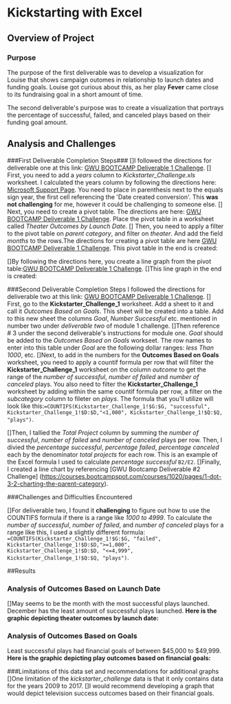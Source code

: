 # Kickstarting with Excel

## Overview of Project

### Purpose
The purpose of the first deliverable was to develop a visualization for Louise that shows campaign outomes in relationship to launch dates and funding goals. Louise got curious about this, as her play **Fever** came close to its fundraising goal in a short amount of time.

The second deliverable's purpose was to create a visualization that portrays the percentage of successful, failed, and canceled plays based on their funding goal amount. 

## Analysis and Challenges
###First Deliverable Completion Steps###
[]I followed the directions for deliverable one at this link: [GWU BOOTCAMP Deliverable 1 Challenge](https://courses.bootcampspot.com/courses/1020/assignments/20753?module_item_id=384168).
[] First, you need to add a *years* column to *Kickstarter_Challenge.xls* worksheet. I calculated the years column by following the directions here: [Microsoft Support Page](https://support.microsoft.com/en-us/office/year-function-c64f017a-1354-490d-981f-578e8ec8d3b9?ui=en-us&rs=en-us&ad=us).  You need to place in parenthesis next to the equals sign year, the first cell referencing the 'Date created conversion'.  This **was not challenging** for me, however it could be challenging to someone else. 
[] Next, you need to create a pivot table. The directions are here: [GWU BOOTCAMP Deliverable 1 Challenge](https://courses.bootcampspot.com/courses/1020/pages/1-dot-3-1-pivoting-toward-success). Place the pivot table in a worksheet called *Theater Outcomes by Launch Date*.
[] Then, you need to apply a filter to the pivot table on *parent category*, and filter on *theater*.  And add the field *months* to the rows.The directions for creating a pivot table are here [GWU BOOTCAMP Deliverable 1 Challenge](https://courses.bootcampspot.com/courses/1020/pages/1-dot-3-2-charting-the-parent-category).
This pivot table in the end is created:

[]By following the directions here, you create a line graph from the pivot table:[GWU BOOTCAMP Deliverable 1 Challenge](https://courses.bootcampspot.com/courses/1020/pages/1-dot-3-2-charting-the-parent-category).
[]This line graph in the end is created:

###Second Deliverable Completion Steps
I followed the directions for deliverable two at this link: [GWU BOOTCAMP Deliverable 1 Challenge](https://courses.bootcampspot.com/courses/1020/assignments/20753?module_item_id=384168).
[] First, go to the **Kickstarter_Challenge_1** worksheet.  Add a sheet to it and call it *Outcomes Based on Goals*. This sheet will be created into a table. Add to this new sheet the columns *Goal*, *Number Successful* etc. mentioned in number two under *deliverable two* of module 1 challenge. 
[]Then reference # 3 under the second deliverable's instructions for module one. *Goal* should be added to the *Outcomes Based on Goals* workseet. The row names to enter into this table under *Goal* are the following dollar ranges: *less Than 1000*, etc.
[]Next, to add in the numbers for the **Outcomes Based on Goals** worksheet,
 you need to apply a countif formula per row that will filter the **Kickstarter_Challenge_1** worksheet on the column *outcome* to get the range of the *number of successful*, *number of failed* and *number of canceled* plays. You also need to filter the **Kickstarter_Challenge_1** worksheet by adding within the same countif formula per row, a filter on the *subcategory* column to fileter on *plays*. The formula that you'll utilize will look like this:`=COUNTIFS(Kickstarter_Challenge_1!$G:$G, "successful", Kickstarter_Challenge_1!$D:$D,"<1,000", Kickstarter_Challenge_1!$Q:$Q, "plays")`.  

 []Then, I tallied the *Total Project* column by summing the *number of successful*, *number of failed* and *number of canceled* plays per row. Then, I divied the *percentage successful*, *percentage failed*, *percentage canceled* each by the denominator *total projects* for each row. This is an example of the Excel formula I used to calculate *percentage successful* `B2/E2`.
 []Finally, I created a line chart by referencing [GWU Bootcamp Deliverable #2 Challenge] (https://courses.bootcampspot.com/courses/1020/pages/1-dot-3-2-charting-the-parent-category).

 ###Challenges and Difficulties Encountered

[]For deliverable two, I found it **challenging** to figure out how to use the COUNTIFS formula if there is a range like *1000 to 4999*.  To calculate the *number of successful*, *number of failed*, and *number of canceled* plays for a range like this, I used a slightly different formula: `=COUNTIFS(Kickstarter_Challenge_1!$G:$G, "failed", Kickstarter_Challenge_1!$D:$D,">=1,000", Kickstarter_Challenge_1!$D:$D, "<=4,999", Kickstarter_Challenge_1!$Q:$Q, "plays")`.

##Results

### Analysis of Outcomes Based on Launch Date
[]May seems to be the month with the most successful plays launched.  December has the least amount of successful plays launched. 
**Here is the graphic depicting theater outcomes by launch date:**

### Analysis of Outcomes Based on Goals

Least successful plays had financial goals of between $45,000 to $49,999.
**Here is the graphic depicting play outcomes based on financial goals:**

###Limitations of this data set and recommendations for additional graphs
[]One limitation of the *kickstarter_challenge* data is that it only contains data for the years 2009 to 2017.
[]I would recommend developing a graph that would depict television success outcomes based on their financial goals.




